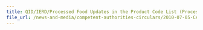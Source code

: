 ```yaml
---
title: QID/IERD/Processed Food Updates in the Product Code List (Processed Food) 
file_url: /news-and-media/competent-authorities-circulars/2010-07-05-CA.pdf
---
```

